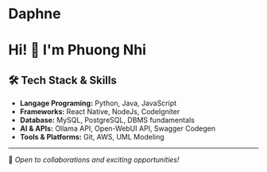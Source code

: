# Daphne
# Hi! 👋 I'm Phuong Nhi


## 🛠️ Tech Stack & Skills

- **Langage Programing:** Python, Java, JavaScript
- **Frameworks:** React Native, NodeJs, CodeIgniter
- **Database:** MySQL, PostgreSQL, DBMS fundamentals
- **AI & APIs:** Ollama API, Open-WebUI API, Swagger Codegen
- **Tools & Platforms:** Git, AWS, UML Modeling


---
🚀 *Open to collaborations and exciting opportunities!*

